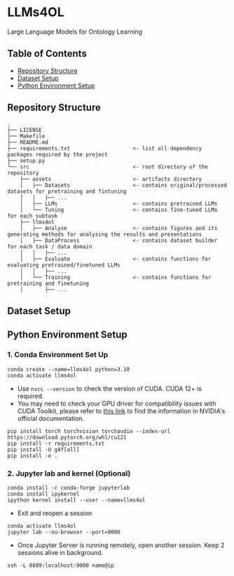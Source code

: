 # LLMs4OL
Large Language Models for Ontology Learning

## Table of Contents
- [Repository Structure](#repository-structure)
- [Dataset Setup](#dataset-setup)
- [Python Environment Setup](#python-environment-setup)


## Repository Structure
```
.
├── LICENSE
├── Makefile
├── README.md         
├── requirements.txt                    <- list all dependency packages required by the project
├── setup.py           
└── src                                 <- root directory of the repository                 
    ├── assets	                        <- artifacts directory
    │   ├── Datasets                    <- contains original/processed datasets for pretraining and fintuning
    │   │   ├── ...         
    │   ├── LLMs                        <- contains pretrained LLMs 
    │   └── Tuning                      <- contains fine-tuned LLMs for each subtask
    ├── llms4ol
    │   ├── Analyse                     <- contains figures and its generating methods for analysing the results and presentations
    │   ├── DataProcess                 <- contains dataset builder for each task / data domain
    │   │   ├── ...
    │   ├── Evaluate                    <- contains functions for evaluating pretrained/finetuned LLMs
    │   │   ├── ...
    │   └── Training                    <- contains functions for pretraining and finetuning
    │       ├── ...

```


## Dataset Setup



## Python Environment Setup

### 1. Conda Environment Set Up
```
conda create --name=llms4ol python=3.10
conda activate llms4ol
```
- Use ``nvcc --version`` to check the version of CUDA. CUDA 12+ is required.
- You may need to check your GPU driver for compatibility issues with CUDA Toolkit, please refer to [this link](https://docs.nvidia.com/cuda/cuda-toolkit-release-notes/index.html#cuda-toolkit-major-component-versions) to find the information in NVIDIA's official documentation.
```
pip install torch torchvision torchaudio --index-url https://download.pytorch.org/whl/cu121
pip install -r requirements.txt
pip install -U g4f[all]
pip install -e .
```

### 2. Jupyter lab and kernel (Optional)
```
conda install -c conda-forge jupyterlab
conda install ipykernel
ipython kernel install --user --name=llms4ol
```

- Exit and reopen a session

```
conda activate llms4ol
jupyter lab --no-browser --port=9000
```
- Once Jupyter Server is running remotely, open another session. Keep 2 sessions alive in background.

```
ssh -L 8889:localhost:9000 name@ip
```

